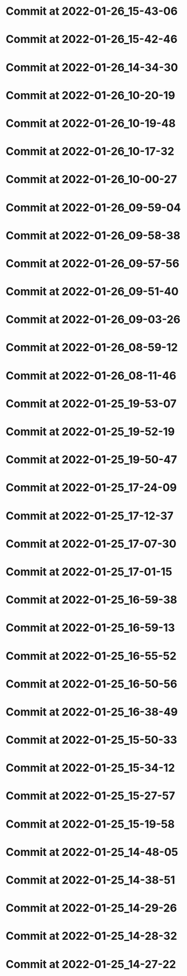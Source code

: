 # Commit at 2022-01-26_15-43-06
# Commit at 2022-01-26_15-42-46
# Commit at 2022-01-26_14-34-30
# Commit at 2022-01-26_10-20-19
# Commit at 2022-01-26_10-19-48
# Commit at 2022-01-26_10-17-32
# Commit at 2022-01-26_10-00-27
# Commit at 2022-01-26_09-59-04
# Commit at 2022-01-26_09-58-38
# Commit at 2022-01-26_09-57-56
# Commit at 2022-01-26_09-51-40
# Commit at 2022-01-26_09-03-26
# Commit at 2022-01-26_08-59-12
# Commit at 2022-01-26_08-11-46
# Commit at 2022-01-25_19-53-07
# Commit at 2022-01-25_19-52-19
# Commit at 2022-01-25_19-50-47
# Commit at 2022-01-25_17-24-09
# Commit at 2022-01-25_17-12-37
# Commit at 2022-01-25_17-07-30
# Commit at 2022-01-25_17-01-15
# Commit at 2022-01-25_16-59-38
# Commit at 2022-01-25_16-59-13
# Commit at 2022-01-25_16-55-52
# Commit at 2022-01-25_16-50-56
# Commit at 2022-01-25_16-38-49
# Commit at 2022-01-25_15-50-33
# Commit at 2022-01-25_15-34-12
# Commit at 2022-01-25_15-27-57
# Commit at 2022-01-25_15-19-58
# Commit at 2022-01-25_14-48-05
# Commit at 2022-01-25_14-38-51
# Commit at 2022-01-25_14-29-26
# Commit at 2022-01-25_14-28-32
# Commit at 2022-01-25_14-27-22

